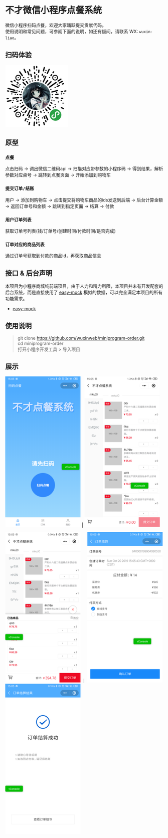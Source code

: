 # 不才微信小程序点餐系统
微信小程序扫码点餐，欢迎大家踊跃提交贡献代码。  
使用说明和常见问题，可参阅下面的说明，如还有疑问，请联系 WX: `wuxin-liao`。  

## 扫码体验
<img src="./show/er.png" width="200px">

## 原型

### `点餐`
点击扫码 -> 调出微信二维码api -> 扫描对应带参数的小程序码 -> 得到结果，解析参数对应桌号 -> 跳转到点餐页面 -> 开始添加到购物车

### `提交订单/结账`

用户 -> 添加到购物车 -> 点击提交将购物车商品的ids发送到后端 -> 后台计算金额 -> 返回订单号和金额 -> 跳转到指定页面 -> 结算 -> 付款

### `用户订单列表`
获取订单号列表(钱/订单号/创建时间/付款时间/是否完成)

### `订单对应的商品列表`
通过订单号获取到付款的商品id，再获取商品信息

## 接口 & 后台声明
本项目为小程序商城纯前端项目，由于人力和精力所限，本项目并未有开发配套的后台系统，而是直接使用了 [easy-mock](http://easy-mock.ncgame.cc/) 模拟的数据，可以完全满足本项目的所有功能需求。  

* [easy-mock](http://easy-mock.ncgame.cc/)

## 使用说明

> git clone https://github.com/wuxinweb/miniprogram-order.git    
> cd miniprogram-order   
> 打开小程序开发工具 > 导入项目  

## 展示

<img src="./show/1.png" width="240px"> | <img src="./show/2.png" width="240px">

<img src="./show/3.png" width="240px"> ｜ <img src="./show/4.png" width="240px">  
 <img src="./show/5.png" width="240px">
